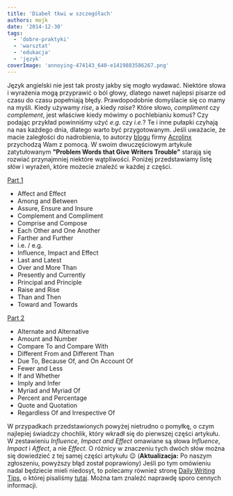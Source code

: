 ```yaml
---
title: 'Diabeł tkwi w szczegółach'
authors: mojk
date: '2014-12-30'
tags:
  - 'dobre-praktyki'
  - 'warsztat'
  - 'edukacja'
  - 'język'
coverImage: 'annoying-474143_640-e1419883586267.png'
---
```


Język angielski nie jest tak prosty jakby się mogło wydawać. Niektóre słowa i
wyrażenia mogą przyprawić o ból głowy, dlatego nawet najlepsi pisarze od czasu
do czasu popełniają błędy. Prawdopodobnie domyślacie się co mamy na myśli. Kiedy
używamy _rise_, a kiedy _raise_? Które słowo, _compliment_ czy _complement_,
jest właściwe kiedy mówimy o pochlebianiu komuś? Czy podając przykład powinniśmy
użyć _e.g._ czy _i.e._? Te i inne pułapki czyhają na nas każdego dnia, dlatego
warto być przygotowanym. Jeśli uważacie, że macie zaległości do nadrobienia, to
autorzy [blogu](http://www.acrolinx.com/blog/) firmy
[Acrolinx](http://www.acrolinx.com/) przychodzą Wam z pomocą. W swoim
dwuczęściowym artykule zatytułowanym **"Problem Words that Give Writers
Trouble"** starają się rozwiać przynajmniej niektóre wątpliwości. Poniżej
przedstawiamy listę słów i wyrażeń, które możecie znaleźć w każdej z części.

<!--truncate-->

[Part 1](http://www.acrolinx.com/blog/problem-words-give-writers-trouble-part-1/)

- Affect and Effect
- Among and Between
- Assure, Ensure and Insure
- Complement and Compliment
- Comprise and Compose
- Each Other and One Another
- Farther and Further
- i.e. / e.g.
- Influence, Impact and Effect
- Last and Latest
- Over and More Than
- Presently and Currently
- Principal and Principle
- Raise and Rise
- Than and Then
- Toward and Towards

[Part 2](http://www.acrolinx.com/blog/problem-words-give-writers-trouble-part-2/)

- Alternate and Alternative
- Amount and Number
- Compare To and Compare With
- Different From and Different Than
- Due To, Because Of, and On Account Of
- Fewer and Less
- If and Whether
- Imply and Infer
- Myriad and Myriad Of
- Percent and Percentage
- Quote and Quotation
- Regardless Of and Irrespective Of

W przypadkach przedstawionych powyżej nietrudno o pomyłkę, o czym najlepiej
świadczy chochlik, który wkradł się do pierwszej części artykułu. W zestawieniu
_Influence, Impact and Effect_ omawiane są słowa _Influence_, _Impact_ i
_Affect_, a nie _Effect_. O różnicy w znaczeniu tych dwóch słów można się
dowiedzieć z tej samej części artykułu 😉 (**Aktualizacja:** Po naszym
zgłoszeniu, powyższy błąd został poprawiony) Jeśli po tym omówieniu nadal
będziecie mieli niedosyt, to polecamy również stronę
[Daily Writing Tips](http://www.dailywritingtips.com/), o której pisaliśmy
[tutaj](http://techwriter.pl/naucz-sie-sama-czesc-5/). Można tam znaleźć
naprawdę sporo cennych informacji.
